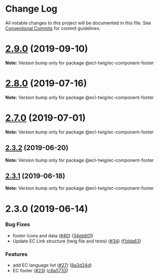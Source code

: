 # Change Log

All notable changes to this project will be documented in this file.
See [Conventional Commits](https://conventionalcommits.org) for commit guidelines.

# [2.9.0](https://github.com/ec-europa/ecl-twig/compare/v2.8.0...v2.9.0) (2019-09-10)

**Note:** Version bump only for package @ecl-twig/ec-component-footer

# [2.8.0](https://github.com/ec-europa/ecl-twig/compare/v2.7.0...v2.8.0) (2019-07-16)

**Note:** Version bump only for package @ecl-twig/ec-component-footer

# [2.7.0](https://github.com/ec-europa/ecl-twig/compare/v2.3.2...v2.7.0) (2019-07-01)

**Note:** Version bump only for package @ecl-twig/ec-component-footer

## [2.3.2](https://github.com/ec-europa/ecl-twig/compare/v2.3.1...v2.3.2) (2019-06-20)

**Note:** Version bump only for package @ecl-twig/ec-component-footer

## [2.3.1](https://github.com/ec-europa/ecl-twig/compare/v2.3.0...v2.3.1) (2019-06-18)

**Note:** Version bump only for package @ecl-twig/ec-component-footer

# 2.3.0 (2019-06-14)

### Bug Fixes

- footer icons and data ([#40](https://github.com/ec-europa/ecl-twig/issues/40)) ([34eb601](https://github.com/ec-europa/ecl-twig/commit/34eb601))
- Update EC Link structure (twig file and tests) ([#34](https://github.com/ec-europa/ecl-twig/issues/34)) ([f1dda63](https://github.com/ec-europa/ecl-twig/commit/f1dda63))

### Features

- add EC language list ([#27](https://github.com/ec-europa/ecl-twig/issues/27)) ([8a3d24d](https://github.com/ec-europa/ecl-twig/commit/8a3d24d))
- EC footer ([#23](https://github.com/ec-europa/ecl-twig/issues/23)) ([c6a5733](https://github.com/ec-europa/ecl-twig/commit/c6a5733))
